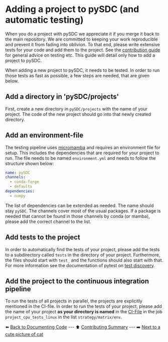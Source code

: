 # Adding a project to pySDC (and automatic testing)

When you do a project with pySDC we appreciate it if you merge it back to the main repository.
We are committed to keeping your work reproducible and prevent it from fading into oblivion.
To that end, please write extensive tests for your code and add them to the project.
See the [contribution guide](./../../CONTRIBUTING.md) for general advice on testing etc.
This guide will detail only how to add a project to pySDC.

When adding a new project to pySDC, it needs to be tested.
In order to run those tests as fast as possible, a few steps are needed, that are given below.

## Add a directory in 'pySDC/projects'

First, create a new directory in `pySDC/projects` with the name of your project.
The code of the new project should go into that newly created directory.

## Add an environment-file

The testing pipeline uses [micromamba](<https://mamba.readthedocs.io/en/latest/user_guide/micromamba.html>)
and requires an environment file for setup.
This includes the dependencies that are required for your project to run.
The file needs to be named `environment.yml` and needs to follow the structure shown below:

```yaml
name: pySDC
channels:
  - conda-forge
  - defaults
dependencies:
  - numpy
```

The list of dependencies can be extended as needed.
The name should stay `pySDC`. The channels cover most of the usual packages.
If a package is needed that cannot be found in those channels by conda (or mamba),
please add the correct channel to the list.

## Add tests to the project

In order to automatically find the tests of your project, please add the tests to a subdirectory called `tests` in the directory of your project. Furthermore, the files should start with `test_` and the functions should also start with that. For more information see the documentation of pytest on [test discovery](<https://docs.pytest.org/en/8.2.x/explanation/goodpractices.html#tests-as-part-of-application-code>).

## Add the project to the continuous integration pipeline

To run the tests of all projects in parallel, the projects are explicitly mentioned in the CI-file.
In order to run the tests of your project, please add the name of your project **as your directory is named**
in the [CI-File](./../../.github/workflows/ci_pipeline.yml)
in the job `project_cpu_tests_linux` in the list `strategy/matrix/env`.

:arrow_left: [Back to Documenting Code](./05_documenting_code.md) ---
:arrow_up: [Contributing Summary](./../../CONTRIBUTING.md) ---
:arrow_right: [Next to a cute picture of cat](https://www.vecteezy.com/photo/2098203-silver-tabby-cat-sitting-on-green-background)